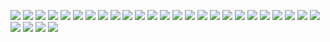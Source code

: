 ![](2021-05-09-11-24-41.png)
![](2021-05-09-11-25-31.png)
![](2021-05-09-11-26-34.png)
![](2021-05-09-11-27-36.png)
![](2021-05-09-11-28-30.png)
![](2021-05-09-11-29-41.png)
![](2021-05-09-11-30-36.png)
![](2021-05-10-10-12-41.png)
![](2021-05-10-15-04-43.png)
![](2021-05-10-15-06-44.png)
![](2021-05-10-15-08-14.png)
![](2021-05-10-15-09-03.png)
![](2021-05-10-15-14-12.png)
![](2021-05-10-15-15-56.png)
![](2021-05-10-15-19-05.png)
![](2021-05-10-15-20-04.png)
![](2021-05-10-15-21-54.png)
![](2021-05-10-15-22-42.png)
![](2021-05-10-15-25-51.png)
![](2021-05-10-15-32-54.png)
![](2021-05-10-16-51-54.png)
![](2021-05-10-16-53-30.png)
![](2021-05-10-16-54-55.png)
![](2021-05-10-22-47-19.png)
![](2021-05-10-22-49-06.png)
![](2021-06-20-11-31-19.png)
![](2021-06-20-16-02-42.png)
![](2021-08-03-17-04-11.png)
![](2021-08-03-17-05-08.png)